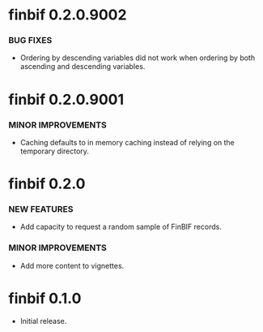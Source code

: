 # finbif 0.2.0.9002

### BUG FIXES

  * Ordering by descending variables did not work when ordering by both ascending and descending variables.

# finbif 0.2.0.9001

### MINOR IMPROVEMENTS

  * Caching defaults to in memory caching instead of relying on the temporary directory.

# finbif 0.2.0

### NEW FEATURES

  * Add capacity to request a random sample of FinBIF records.

### MINOR IMPROVEMENTS

  * Add more content to vignettes.

# finbif 0.1.0

  * Initial release.

